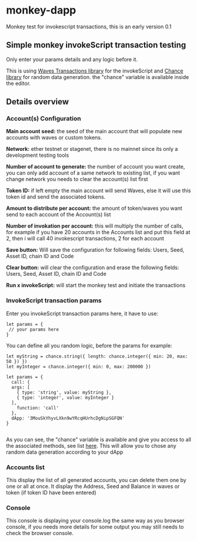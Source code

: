 # monkey-dapp
Monkey test for invokescript transactions, this is an early version 0.1

## Simple monkey invokeScript transaction testing

Only enter your params details and any logic before it.

This is using [Waves Transactions library](https://wavesplatform.github.io/waves-transactions/) for the invokeScript and [Chance library](https://chancejs.com/) for random data generation. the "chance" variable is available inside the editor.

## Details overview

### Account(s) Configuration

<b>Main account seed:</b> 
the seed of the main account that will populate new accounts with waves or custom tokens.

<b>Network:</b> 
ether testnet or stagenet, there is no mainnet since its only a development testing tools

<b>Number of account to generate:</b> 
the number of account you want create, you can only add account of a same network to existing list, if you want change network you needs to clear the account(s) list first

<b>Token ID:</b> 
if left empty the main account will send Waves, else it will use this token id and send the associated tokens.

<b>Amount to distribute per account:</b> 
the amount of token/waves you want send to each account of the Account(s) list

<b>Number of invokation per account:</b> 
this will multiply the number of calls, for example if you have 20 accounts in the Accounts list and put this field at 2, then i will call 40 invokescript transactions, 2 for each account

<b>Save button:</b> 
Will save the configuration for following fields: Users, Seed, Asset ID, chain ID and Code

<b>Clear button:</b> 
will clear the configuration and erase the following fields: Users, Seed, Asset ID, chain ID and Code

<b>Run x invokeScript:</b> 
will start the monkey test and initiate the transactions

### InvokeScript transaction params

Enter you invokeScript transaction params here, it have to use:

```
let params = {
 // your params here
}
```

You can define all you random logic, before the params for example:

```
let myString = chance.string({ length: chance.integer({ min: 20, max: 50 }) })
let myInteger = chance.integer({ min: 0, max: 200000 })

let params = {
  call: {
  args: [
    { type: 'string', value: myString },
    { type: 'integer', value: myInteger }
  ],
    function: 'call'
  },
  dApp: '3MouSkYhyvLXkn9wYRcqHUrhcDgNipSGFQN'
}
   
```
As you can see, the "chance" variable is available and give you access to all the associated methods, see list [here](https://chancejs.com/basics/string.html).
This will allow you to chose any random data generation according to your dApp

### Accounts list

This display the list of all generated accounts, you can delete them one by one or all at once.
It display the Address, Seed and Balance in waves or token (if token ID have been entered)

### Console

This console is displaying your console.log the same way as you browser console, if you needs more details for some output you may still needs to check the browser console.
